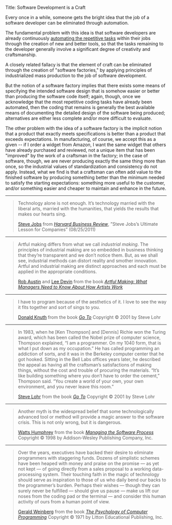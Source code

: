 Title: Software Development is a Craft

Every once in a while, someone gets the bright idea that the job of a software developer can be eliminated through automation.

The fundamental problem with this idea is that software developers are already continuously [automating the repetitive tasks][automate] within their jobs through the creation of new and better tools, so that the tasks remaining to the developer generally involve a significant degree of creativity and craftsmanship.

A closely related fallacy is that the element of craft can be eliminated through the creation of "software factories," by applying principles of industrialized mass production to the job of software development.

But the notion of a software factory implies that there exists some means of specifying the intended software design that is somehow easier or better than producing the software code itself; again, though, once we acknowledge that the most repetitive coding tasks have already been automated, then the coding that remains is generally the best available means of documenting the detailed design of the software being produced; alternatives are either less complete and/or more difficult to evaluate.

The other problem with the idea of a software factory is the implicit notion that a product that exactly meets specifications is better than a product that exceeds expectations. In manufacturing, of course, we accept this as a given -- if I order a widget from Amazon, I want the same widget that others have already purchased and reviewed, not a unique item that has been "improved" by the work of a craftsman in the factory; in the case of software, though, we are never producing exactly the same thing more than once, so the industrial values of standardization and consistency do not apply. Instead, what we find is that a craftsman can often add value to the finished software by producing something better than the minimum needed to satisfy the starting expectations: something more useful to the customer, and/or something easier and cheaper to maintain and enhance in the future.

----

<blockquote>
<p>
Technology alone is not enough. It&#8217;s technology married with the liberal arts, married with the humanities, that yields the results that makes our hearts sing. </p>

<footer>
<a href="http://en.wikipedia.org/wiki/Steve_Jobs">Steve Jobs</a> from <cite><a href="bibliography.html#jobs-2011">Harvard Business Review</a></cite>, &#8221;Steve Jobs&#8217;s Ultimate Lesson for Companies&#8221; (08/25/2011)
</footer>
</blockquote>

----

<blockquote>
<p>
Artful making differs from what we call <em>industrial making</em>. The principles of industrial making are so embedded in business thinking that they&#8217;re transparent and we don&#8217;t notice them. But, as we shall see, industrial methods can distort reality and smother innovation. Artful and industrial making are distinct approaches and each must be applied in the appropriate conditions.</p>

<footer>
<a href="https://en.wikipedia.org/wiki/Robert_D._Austin">Rob Austin</a> and <a href="https://www.cutter.com/experts/lee-devin">Lee Devin</a> from the book <cite><a href="bibliography.html#austin-devin-2003">Artful Making: What Managers Need to Know About How Artists Work</a></cite>
</footer>
</blockquote>

----

<blockquote>
<p>
I have to program because of the aesthetics of it. I love to see the way it fits together and sort of sings to you.</p>

<footer>
<a href="http://en.wikipedia.org/wiki/Donald_Knuth">Donald Knuth</a> from the book <cite><a href="bibliography.html#lohr-2002">Go To</a></cite> Copyright &copy; 2001 by Steve Lohr
</footer>
</blockquote>

----

<blockquote>
<p>
In 1983, when he [Ken Thompson] and [Dennis] Richie won the Turing award, which has been called the Nobel prize of computer science, Thompson explained, &#8220;I am a programmer. On my 1040 form, that is what I put down as my occupation.&#8221; He has called programming an addiction of sorts, and it was in the Berkeley computer center that he got hooked. Sitting in the Bell Labs offices years later, he described the appeal as having all the craftsman&#8217;s satisfactions of making things, without the cost and trouble of procuring the materials. &#8220;It&#8217;s like building something where you don&#8217;t have to order the cement,&#8221; Thompson said. &#8220;You create a world of your own, your own environment, and you never leave this room.&#8221;</p>

<footer>
<a href="http://en.wikipedia.org/wiki/Steve_Lohr">Steve Lohr</a> from the book <cite><a href="bibliography.html#lohr-2002">Go To</a></cite> Copyright &copy; 2001 by Steve Lohr
</footer>
</blockquote>



----

<blockquote>
<p>
Another myth is the widespread belief that some technologically advanced tool or method will provide a magic answer to the software crisis. This is not only wrong, but it is dangerous.</p>

<footer>
<a href="http://en.wikipedia.org/wiki/Watts_Humphrey">Watts Humphrey</a> from the book <cite><a href="bibliography.html#humphrey-1998">Managing the Software Process</a></cite> Copyright &copy; 1998 by Addison-Wesley Publishing Company, Inc.
</footer>
</blockquote>

----

<blockquote>
<p>
Over the years, executives have backed their desire to eliminate programmers with staggering funds. Dozens of simplistic schemes have been heaped with money and praise on the promise &#8212; as yet not kept &#8212; of going directly from a sales proposal to a working data-processing system. Their touching faith in the magic of technology should serve as inspiration to those of us who daily bend our backs to the programmer&#8217;s burden. Perhaps their wishes &#8212; though they can surely never be fulfilled &#8212; should give us pause &#8212; make us lift our noses from the coding pad or the terminal &#8212; and consider this human activity of ours from a human point of view.</p>

<footer>
<a href="http://en.wikipedia.org/wiki/Gerald_Weinberg">Gerald Weinberg</a> from the book <cite><a href="bibliography.html#weinberg-1971">The Psychology of Computer Programming</a></cite> Copyright &copy; 1971 by Litton Educational Publishing, Inc.
</footer>
</blockquote>




[automate]: http://localhost/~hbowie/softdevbigideas/web/automate-repetitive-tasks.html
